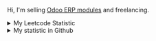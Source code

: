 Hi, I'm selling [Odoo ERP modules](https://apps.odoo.com/apps/browse?repo_maintainer_id=276647) and freelancing.

<details>
    <summary>My Leetcode Statistic</summary>
    <br/>
    <div>
        <img src="https://leetcard.jacoblin.cool/altela?ext=activity" >
    </div>
</details>


<details>
    <summary>My statistic in Github</summary>
    <div>

<br />

[![wakatime](https://wakatime.com/badge/user/38f68e85-6cc9-4ac7-986a-ffee8908ce8b.svg)](https://wakatime.com/@38f68e85-6cc9-4ac7-986a-ffee8908ce8b)

<img height="154" src="https://github-readme-stats.vercel.app/api?username=altela&count_private=true&theme=github_dark&hide_border=true&show_icons=true&include_all_commits=true&hide_rank=false&custom_title=Activity%20On%20GitHub" />
  
<img height="154" src="https://github-readme-stats.vercel.app/api/top-langs/?username=altela&layout=compact&theme=github_dark&&langs_count=10&hide_border=true&custom_title=Repository's%20Composition%20Languages" />
</div>
    
<!--START_SECTION:waka-->

```txt
Python            16 hrs 28 mins  █████████████▓░░░░░░░░░░░   54.27 %
XML               12 hrs 1 min    ██████████░░░░░░░░░░░░░░░   39.59 %
JavaScript        1 hr 40 mins    █▒░░░░░░░░░░░░░░░░░░░░░░░   05.50 %
Text              6 mins          ░░░░░░░░░░░░░░░░░░░░░░░░░   00.35 %
textmate          4 mins          ░░░░░░░░░░░░░░░░░░░░░░░░░   00.25 %
```

<!--END_SECTION:waka-->

</details>
<!-- Waka documentation : https://medium.com/@JakenH/show-off-your-coding-stats-on-your-github-profile-using-wakatime-ce3ceb1063b5 -->

